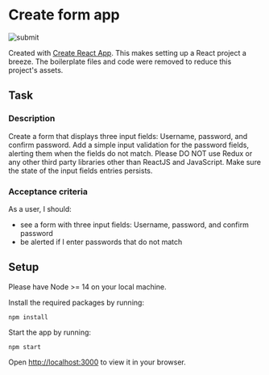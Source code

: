 # Create form app

![submit](https://github.com/chanhman/tst-create-form/assets/9286750/c8863fa3-ff85-4961-a6b2-bb43b89e4f9d)

Created with [Create React App](https://github.com/facebook/create-react-app). This makes setting up a React project a breeze. The boilerplate files and code were removed to reduce this project's assets.

## Task

### Description

Create a form that displays three input fields: Username, password, and confirm password. Add a simple input validation for the password fields, alerting them when the fields do not match. Please DO NOT use Redux or any other third party libraries other than ReactJS and JavaScript. Make sure the state of the input fields entries persists.

### Acceptance criteria

As a user, I should:

- see a form with three input fields: Username, password, and confirm password
- be alerted if I enter passwords that do not match

## Setup

Please have Node >= 14 on your local machine.

Install the required packages by running:

`npm install`

Start the app by running:

`npm start`

Open [http://localhost:3000](http://localhost:3000) to view it in your browser.
